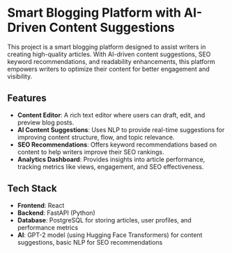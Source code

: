 # Smart Blogging Platform with AI-Driven Content Suggestions

This project is a smart blogging platform designed to assist writers in creating high-quality articles. With AI-driven content suggestions, SEO keyword recommendations, and readability enhancements, this platform empowers writers to optimize their content for better engagement and visibility.

## Features

- **Content Editor**: A rich text editor where users can draft, edit, and preview blog posts.
- **AI Content Suggestions**: Uses NLP to provide real-time suggestions for improving content structure, flow, and topic relevance.
- **SEO Recommendations**: Offers keyword recommendations based on content to help writers improve their SEO rankings.
- **Analytics Dashboard**: Provides insights into article performance, tracking metrics like views, engagement, and SEO effectiveness.

## Tech Stack

- **Frontend**: React
- **Backend**: FastAPI (Python)
- **Database**: PostgreSQL for storing articles, user profiles, and performance metrics
- **AI**: GPT-2 model (using Hugging Face Transformers) for content suggestions, basic NLP for SEO recommendations

